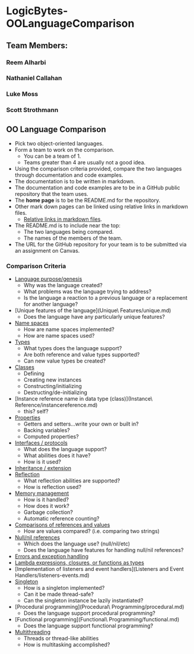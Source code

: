 # LogicBytes-OOLanguageComparison
## Team Members:
### Reem Alharbi
### Nathaniel Callahan
### Luke Moss
### Scott Strothmann

## OO Language Comparison

* Pick two object-oriented languages.
* Form a team to work on the comparison.
  * You can be a team of 1.
  * Teams greater than 4 are usually not a good idea.
* Using the comparison criteria provided, compare the two languages
through documentation and code examples.
* The documentation is to be written in markdown.
* The documentation and code examples are to be in a
GitHub public repository that the team uses.
* The **home page** is to be the README.md for the repository.
* Other mark down pages can be linked using relative links in markdown files.
  * [Relative links in markdown files](https://github.com/blog/1395-relative-links-in-markup-files).
* The README.md is to include near the top:
    * The two languages being compared.
    * The names of the members of the team.
* The URL for the GitHub repository for your team is to be submitted via an assignment on Canvas.

### Comparison Criteria

* [Language purpose/genesis](Language/language.md)
  * Why was the language created?
  * What problems was the language trying to address?
  * Is the language a reaction to a previous language or a replacement for another language?
* [Unique features of the language](Unique\ Features/unique.md)
  * Does the language have any particularly unique features?
* [Name spaces](Namespaces/namespaces.md)
  * How are name spaces implemented?
  * How are name spaces used?
* [Types](Types/types.md)
    * What types does the language support?
    * Are both reference and value types supported?
    * Can new value types be created?
* [Classes](Classes/classes.md)
  * Defining
  * Creating new instances
  * Constructing/initializing
  * Destructing/de-initializing
* [Instance reference name in data type (class)](Instance\ Reference/instancereference.md)
  * this?  self?
* [Properties](Properties/properties.md)
  * Getters and setters...write your own or built in?
  * Backing variables?
  * Computed properties?
* [Interfaces / protocols](Interfaces/interfaces.md)
  * What does the language support?
  * What abilities does it have?
  * How is it used?
* [Inheritance / extension](Inheritance/inheritance.md)
* [Reflection](Reflecion/reflection.md)
  * What reflection abilities are supported?
  * How is reflection used?
* [Memory management](Memory/memory.md)
  * How is it handled?
  * How does it work?
  * Garbage collection?
  * Automatic reference counting?
* [Comparisons of references and values](Comparisons/comparisons.md)
  * How are values compared? (i.e. comparing two strings)
* [Null/nil references](Null/null.md)
  * Which does the language use? (null/nil/etc)
  * Does the language have features for handling null/nil references?
* [Errors and exception handling](Exceptions/exceptions.md)
* [Lambda expressions, closures, or functions as types](Lambdas/lambdas.md)
* [Implementation of listeners and event handlers](Listeners and Event Handlers/listeners-events.md)
* [Singleton](Singleton/singleton.md)
  * How is a singleton implemented?
  * Can it be made thread-safe?
  * Can the singleton instance be lazily instantiated?
* [Procedural programming](Procedural\ Programming/procedural.md)
  * Does the language support procedural programming?
* [Functional programming](Functional\ Programming/functional.md)
  * Does the language support functional programming?
* [Multithreading](Multithreading/multithreading.md)
  * Threads or thread-like abilities
  * How is multitasking accomplished?
